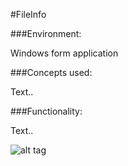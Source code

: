 #FileInfo

###Environment:

Windows form application

###Concepts used:

Text..

###Functionality:

Text..


![alt tag](https://raw.github.com/andrewjhinger/Fileinfo/master/fileinfoform.JPG)
